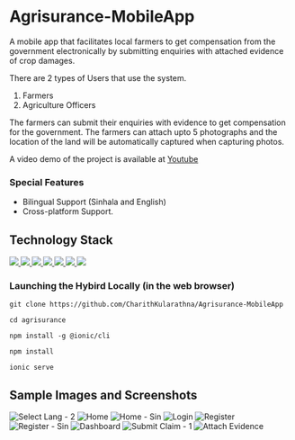 # Agrisurance-MobileApp

A mobile app that facilitates local farmers to get compensation
from the government electronically by submitting enquiries with
attached evidence of crop damages.

There are 2 types of Users that use the system.
  01. Farmers
  02. Agriculture Officers

The farmers can submit their enquiries with evidence to get compensation for the government. The farmers can attach upto 5 photographs and the location of the land will be automatically captured when capturing photos.

A video demo of the project is available at [Youtube](https://www.youtube.com/watch?v=JraqSQ11R6o) 

### Special Features

 - Bilingual Support (Sinhala and English)
 - Cross-platform Support.

## Technology Stack

<p align="left"> 
    <a href="https://www.typescriptlang.org/" target="_blank"> <img src="https://img.icons8.com/color/48/000000/typescript.png"/> </a> 
    <a href="" target="_blank"> <img src="https://img.icons8.com/ultraviolet/48/000000/react--v2.png"/> </a>
    <a href="https://redux.js.org" target="_blank"> <img src="https://img.icons8.com/color/48/000000/redux.png"/> </a>
    <a href="https://ionicframework.com/" target="_blank"> <img src="https://img.icons8.com/ios-filled/50/000000/ionic.png"/> </a> 
    <a href="https://www.w3schools.com/css/" target="_blank"> <img src="https://img.icons8.com/color/48/000000/css3.png"/> </a>
    <a href="" target="_blank"> <img src="https://img.icons8.com/color/50/000000/spring-logo.png"/> </a>
    <a style="padding-right:8px;" href="https://www.mysql.com/" target="_blank"> <img src="https://img.icons8.com/fluent/50/000000/mysql-logo.png"/> </a>
</p>
        
### Launching the Hybird Locally (in the web browser)

```commandline
git clone https://github.com/CharithKularathna/Agrisurance-MobileApp

cd agrisurance

npm install -g @ionic/cli

npm install

ionic serve
```


## Sample Images and Screenshots 

![Select Lang - 2](https://user-images.githubusercontent.com/47145853/147616455-e8867ee3-3b40-44a2-bd96-3403bd175345.jpg)
![Home](https://user-images.githubusercontent.com/47145853/147616833-f9831457-710d-4a07-9adb-f575b46d1d51.jpg)
![Home - Sin](https://user-images.githubusercontent.com/47145853/147616461-92986e5e-186b-4692-b8b1-df43a5556be8.jpg)
![Login](https://user-images.githubusercontent.com/47145853/147616834-0b3b53f2-8a1a-4b6c-b9f4-5549ed3c5a1e.jpg)
![Register](https://user-images.githubusercontent.com/47145853/147616835-ac34d2fb-c65f-454b-ae70-0ccc5aa26075.jpg)
![Register - Sin](https://user-images.githubusercontent.com/47145853/147616452-0991dc76-52fc-404c-93c2-afec40465b0b.jpg)
![Dashboard](https://user-images.githubusercontent.com/47145853/147616460-f43db2c5-b4e9-4ca6-a0c8-e7e8436f1531.jpg)
![Submit Claim - 1](https://user-images.githubusercontent.com/47145853/147616458-8009397c-3c1a-45ea-95fb-950a760f76e6.jpg)
![Attach Evidence](https://user-images.githubusercontent.com/47145853/147616459-a068b707-b7de-4085-805d-bca71fd355d5.jpg)
